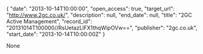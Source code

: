{
  "date": "2013-10-14T10:00:00", 
  "open_access": true, 
  "target_url": "http://www.2gc.co.uk/", 
  "description": null, 
  "end_date": null, 
  "title": "2GC Active Management", 
  "record_id": "20131014T100000//RsUetazLlFX1thqWipOVw==", 
  "publisher": "2gc.co.uk", 
  "start_date": "2013-10-14T10:00:00Z"
}

None
